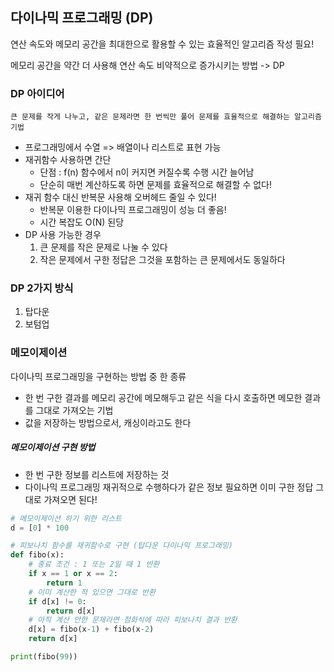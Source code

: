 ## 다이나믹 프로그래밍 (DP)



연산 속도와 메모리 공간을 최대한으로 활용할 수 있는 효율적인 알고리즘 작성 필요! 

메모리 공간을 약간 더 사용해 연산 속도 비약적으로 증가시키는 방법 -> DP



### DP 아이디어 

```
큰 문제를 작게 나누고, 같은 문제라면 한 번씩만 풀어 문제를 효율적으로 해결하는 알고리즘 기법
```

- 프로그래밍에서 수열 => 배열이나 리스트로 표현 가능
- 재귀함수 사용하면 간단
  - 단점 : f(n) 함수에서 n이 커지면 커질수록 수행 시간 늘어남 
  - 단순히 매번 계산하도록 하면 문제를 효율적으로 해결할 수 없다!
- 재귀 함수 대신 반복문 사용해 오버헤드 줄일 수 있다! 
  - 반복문 이용한 다이나믹 프로그래밍이 성능 더 좋음! 
  - 시간 복잡도 O(N) 된당 
- DP 사용 가능한 경우
  1. 큰 문제를 작은 문제로 나눌 수 있다
  2. 작은 문제에서 구한 정답은 그것을 포함하는 큰 문제에서도 동일하다 





### DP 2가지 방식 

1. 탑다운 
2. 보텀업 



### 메모이제이션 

다이나믹 프로그래밍을 구현하는 방법 중 한 종류

- 한 번 구한 결과를 메모리 공간에 메모해두고 같은 식을 다시 호출하면 메모한 결과를 그대로 가져오는 기법 
- 값을 저장하는 방법으로서, 캐싱이라고도 한다 



##### 메모이제이션 구현 방법 

- 한 번 구한 정보를 리스트에 저장하는 것 
- 다이나믹 프로그래밍 재귀적으로 수행하다가 같은 정보 필요하면 이미 구한 정답 그대로 가져오면 된다! 

```python
# 메모이제이션 하기 위한 리스트 
d = [0] * 100 

# 피보나치 함수를 재귀함수로 구현 (탑다운 다이나믹 프로그래밍)
def fibo(x):
    # 종료 조건 : 1 또는 2일 때 1 반환 
    if x == 1 or x == 2:
        return 1 
    # 이미 계산한 적 있으면 그대로 반환 
    if d[x] != 0:
        return d[x]
    # 아직 계산 안한 문제라면 점화식에 따라 피보나치 결과 반환 
    d[x] = fibo(x-1) + fibo(x-2)
    return d[x]

print(fibo(99))
```

